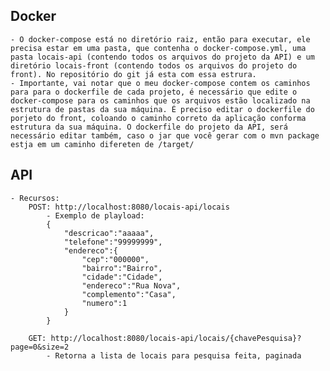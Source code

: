 ## Docker
	- O docker-compose está no diretório raiz, então para executar, ele precisa estar em uma pasta, que contenha o docker-compose.yml, uma pasta locais-api (contendo todos os arquivos do projeto da API) e um diretório locais-front (contendo todos os arquivos do projeto do front). No repositório do git já esta com essa estrura.
	- Importante, vai notar que o meu docker-compose contem os caminhos para para o dockerfile de cada projeto, é necessário que edite o docker-compose para os caminhos que os arquivos estão localizado na estrutura de pastas da sua máquina. É preciso editar o dockerfile do porjeto do front, coloando o caminho correto da aplicação conforma estrutura da sua máquina. O dockerfile do projeto da API, será necessário editar também, caso o jar que você gerar com o mvn package estja em um caminho difereten de /target/

## API
	- Recursos:
		POST: http://localhost:8080/locais-api/locais
			- Exemplo de playload:
			{
				"descricao":"aaaaa",
				"telefone":"99999999",
				"endereco":{
					"cep":"000000",
					"bairro":"Bairro",
					"cidade":"Cidade",
					"endereco":"Rua Nova",
					"complemento":"Casa",
					"numero":1
				}
			}

		GET: http://localhost:8080/locais-api/locais/{chavePesquisa}?page=0&size=2
			- Retorna a lista de locais para pesquisa feita, paginada